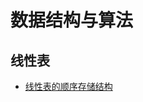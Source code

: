 # 数据结构与算法


## 线性表
- [线性表的顺序存储结构](https://github.com/carvetime/study-arithmetic/blob/master/01-%E7%BA%BF%E6%80%A7%E8%A1%A8/01-%E7%BA%BF%E6%80%A7%E8%A1%A8-%E9%A1%BA%E5%BA%8F%E5%AD%98%E5%82%A8/01-%E7%BA%BF%E6%80%A7%E8%A1%A8-%E9%A1%BA%E5%BA%8F%E5%AD%98%E5%82%A8.md)
